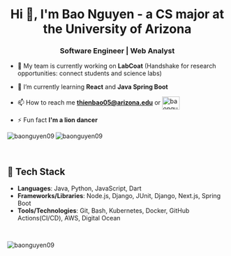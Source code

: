 <h1 align="center">Hi 👋, I'm Bao Nguyen - a CS major at the University of Arizona</h1>
<h3 align="center">Software Engineer | Web Analyst</h3>

- 🔭 My team is currently working on **LabCoat** (Handshake for research opportunities: connect students and science labs)

- 🌱 I’m currently learning **React** and **Java Spring Boot**

- 📫 How to reach me **thienbao05@arizona.edu** or <a href="https://linkedin.com/in/baonguyen05" target="blank"><img align="center" src="https://raw.githubusercontent.com/rahuldkjain/github-profile-readme-generator/master/src/images/icons/Social/linked-in-alt.svg" alt="baonguyen05" height="30" width="40" /></a>

- ⚡ Fun fact **I'm a lion dancer**

<p><img align="left" src="https://github-readme-stats.vercel.app/api/top-langs?username=BaoNguyen09&show_icons=true&locale=en&layout=compact" alt="baonguyen09" /></p>
<p><img align="center" src="https://github-readme-streak-stats.herokuapp.com/?user=baonguyen09&" alt="baonguyen09" /></p>
<br>

## 🌱 Tech Stack

- **Languages**: Java, Python, JavaScript, Dart
- **Frameworks/Libraries**: Node.js, Django, JUnit, Django, Next.js, Spring Boot
- **Tools/Technologies**: Git, Bash, Kubernetes, Docker, GitHub Actions(CI/CD), AWS, Digital Ocean
<br>
<p align="left"> <img src="https://komarev.com/ghpvc/?username=baonguyen09&label=Profile%20views&color=0e75b6&style=flat" alt="baonguyen09" /> </p>
